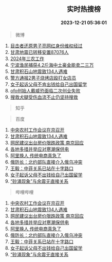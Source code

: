 <div align="center"><h2>实时热搜榜</h2><h4>2023-12-21 05:36:01</h4></div>

> 微博  

1. [目击者还原男子亮网红身份维权经过](https://s.weibo.com/weibo?q=%23%E7%9B%AE%E5%87%BB%E8%80%85%E8%BF%98%E5%8E%9F%E7%94%B7%E5%AD%90%E4%BA%AE%E7%BD%91%E7%BA%A2%E8%BA%AB%E4%BB%BD%E7%BB%B4%E6%9D%83%E7%BB%8F%E8%BF%87%23&t=31&band_rank=1&Refer=top)<br />
2. [甘肃地震已转移安置87076人](https://s.weibo.com/weibo?q=%23%E7%94%98%E8%82%83%E5%9C%B0%E9%9C%87%E5%B7%B2%E8%BD%AC%E7%A7%BB%E5%AE%89%E7%BD%AE87076%E4%BA%BA%23&t=31&band_rank=2&Refer=top)<br />
3. [2024年三农工作](https://s.weibo.com/weibo?q=%232024%E5%B9%B4%E4%B8%89%E5%86%9C%E5%B7%A5%E4%BD%9C%23&t=31&band_rank=3&Refer=top)<br />
4. [宁波渔民捕获4.2斤海中土豪金能卖二三万](https://s.weibo.com/weibo?q=%23%E5%AE%81%E6%B3%A2%E6%B8%94%E6%B0%91%E6%8D%95%E8%8E%B74.2%E6%96%A4%E6%B5%B7%E4%B8%AD%E5%9C%9F%E8%B1%AA%E9%87%91%E8%83%BD%E5%8D%96%E4%BA%8C%E4%B8%89%E4%B8%87%23&t=31&band_rank=4&Refer=top)<br />
5. [甘肃积石山地震致134人遇难](https://s.weibo.com/weibo?q=%23%E7%94%98%E8%82%83%E7%A7%AF%E7%9F%B3%E5%B1%B1%E5%9C%B0%E9%9C%87%E8%87%B4134%E4%BA%BA%E9%81%87%E9%9A%BE%23&t=31&band_rank=5&Refer=top)<br />
6. [警方通报2男子烧烤店殴打女店员](https://s.weibo.com/weibo?q=%23%E8%AD%A6%E6%96%B9%E9%80%9A%E6%8A%A52%E7%94%B7%E5%AD%90%E7%83%A7%E7%83%A4%E5%BA%97%E6%AE%B4%E6%89%93%E5%A5%B3%E5%BA%97%E5%91%98%23&t=31&band_rank=6&Refer=top)<br />
7. [女子起诉父母不肯出钱给自己出国留学](https://s.weibo.com/weibo?q=%23%E5%A5%B3%E5%AD%90%E8%B5%B7%E8%AF%89%E7%88%B6%E6%AF%8D%E4%B8%8D%E8%82%AF%E5%87%BA%E9%92%B1%E7%BB%99%E8%87%AA%E5%B7%B1%E5%87%BA%E5%9B%BD%E7%95%99%E5%AD%A6%23&t=31&band_rank=7&Refer=top)<br />
8. [ofo创始人戴威恐面临二次创业失败](https://s.weibo.com/weibo?q=%23ofo%E5%88%9B%E5%A7%8B%E4%BA%BA%E6%88%B4%E5%A8%81%E6%81%90%E9%9D%A2%E4%B8%B4%E4%BA%8C%E6%AC%A1%E5%88%9B%E4%B8%9A%E5%A4%B1%E8%B4%A5%23&t=31&band_rank=8&Refer=top)<br />
9. [搜救犬腿受伤血流不止仍坚持搜救](https://s.weibo.com/weibo?q=%23%E6%90%9C%E6%95%91%E7%8A%AC%E8%85%BF%E5%8F%97%E4%BC%A4%E8%A1%80%E6%B5%81%E4%B8%8D%E6%AD%A2%E4%BB%8D%E5%9D%9A%E6%8C%81%E6%90%9C%E6%95%91%23&t=31&band_rank=9&Refer=top)<br />

> 知乎  


> 百度  

1. [中央农村工作会议在京召开](https://www.baidu.com/s?wd=%E4%B8%AD%E5%A4%AE%E5%86%9C%E6%9D%91%E5%B7%A5%E4%BD%9C%E4%BC%9A%E8%AE%AE%E5%9C%A8%E4%BA%AC%E5%8F%AC%E5%BC%80&sa=fyb_news&rsv_dl=fyb_news)<br />
2. [甘肃积石山地震致134人遇难](https://www.baidu.com/s?wd=%E7%94%98%E8%82%83%E7%A7%AF%E7%9F%B3%E5%B1%B1%E5%9C%B0%E9%9C%87%E8%87%B4134%E4%BA%BA%E9%81%87%E9%9A%BE&sa=fyb_news&rsv_dl=fyb_news)<br />
3. [网民建议出台房价限跌政策 南京回应](https://www.baidu.com/s?wd=%E7%BD%91%E6%B0%91%E5%BB%BA%E8%AE%AE%E5%87%BA%E5%8F%B0%E6%88%BF%E4%BB%B7%E9%99%90%E8%B7%8C%E6%94%BF%E7%AD%96+%E5%8D%97%E4%BA%AC%E5%9B%9E%E5%BA%94&sa=fyb_news&rsv_dl=fyb_news)<br />
4. [各地多措并举应对寒潮保供电](https://www.baidu.com/s?wd=%E5%90%84%E5%9C%B0%E5%A4%9A%E6%8E%AA%E5%B9%B6%E4%B8%BE%E5%BA%94%E5%AF%B9%E5%AF%92%E6%BD%AE%E4%BF%9D%E4%BE%9B%E7%94%B5&sa=fyb_news&rsv_dl=fyb_news)<br />
5. [阿里换人 传统电商真急了](https://www.baidu.com/s?wd=%E9%98%BF%E9%87%8C%E6%8D%A2%E4%BA%BA+%E4%BC%A0%E7%BB%9F%E7%94%B5%E5%95%86%E7%9C%9F%E6%80%A5%E4%BA%86&sa=fyb_news&rsv_dl=fyb_news)<br />
6. [俄防长：北约部队直接介入俄乌冲突](https://www.baidu.com/s?wd=%E4%BF%84%E9%98%B2%E9%95%BF%EF%BC%9A%E5%8C%97%E7%BA%A6%E9%83%A8%E9%98%9F%E7%9B%B4%E6%8E%A5%E4%BB%8B%E5%85%A5%E4%BF%84%E4%B9%8C%E5%86%B2%E7%AA%81&sa=fyb_news&rsv_dl=fyb_news)<br />
7. [王毅：中菲关系已站在十字路口](https://www.baidu.com/s?wd=%E7%8E%8B%E6%AF%85%EF%BC%9A%E4%B8%AD%E8%8F%B2%E5%85%B3%E7%B3%BB%E5%B7%B2%E7%AB%99%E5%9C%A8%E5%8D%81%E5%AD%97%E8%B7%AF%E5%8F%A3&sa=fyb_news&rsv_dl=fyb_news)<br />
8. [女子起诉父母不出钱给自己出国留学](https://www.baidu.com/s?wd=%E5%A5%B3%E5%AD%90%E8%B5%B7%E8%AF%89%E7%88%B6%E6%AF%8D%E4%B8%8D%E5%87%BA%E9%92%B1%E7%BB%99%E8%87%AA%E5%B7%B1%E5%87%BA%E5%9B%BD%E7%95%99%E5%AD%A6&sa=fyb_news&rsv_dl=fyb_news)<br />
9. [“砂涌现象”与余震无直接关系](https://www.baidu.com/s?wd=%E2%80%9C%E7%A0%82%E6%B6%8C%E7%8E%B0%E8%B1%A1%E2%80%9D%E4%B8%8E%E4%BD%99%E9%9C%87%E6%97%A0%E7%9B%B4%E6%8E%A5%E5%85%B3%E7%B3%BB&sa=fyb_news&rsv_dl=fyb_news)<br />

> 哔哩哔哩  

1. [中央农村工作会议在京召开](https://www.baidu.com/s?wd=%E4%B8%AD%E5%A4%AE%E5%86%9C%E6%9D%91%E5%B7%A5%E4%BD%9C%E4%BC%9A%E8%AE%AE%E5%9C%A8%E4%BA%AC%E5%8F%AC%E5%BC%80&sa=fyb_news&rsv_dl=fyb_news)<br />
2. [甘肃积石山地震致134人遇难](https://www.baidu.com/s?wd=%E7%94%98%E8%82%83%E7%A7%AF%E7%9F%B3%E5%B1%B1%E5%9C%B0%E9%9C%87%E8%87%B4134%E4%BA%BA%E9%81%87%E9%9A%BE&sa=fyb_news&rsv_dl=fyb_news)<br />
3. [网民建议出台房价限跌政策 南京回应](https://www.baidu.com/s?wd=%E7%BD%91%E6%B0%91%E5%BB%BA%E8%AE%AE%E5%87%BA%E5%8F%B0%E6%88%BF%E4%BB%B7%E9%99%90%E8%B7%8C%E6%94%BF%E7%AD%96+%E5%8D%97%E4%BA%AC%E5%9B%9E%E5%BA%94&sa=fyb_news&rsv_dl=fyb_news)<br />
4. [各地多措并举应对寒潮保供电](https://www.baidu.com/s?wd=%E5%90%84%E5%9C%B0%E5%A4%9A%E6%8E%AA%E5%B9%B6%E4%B8%BE%E5%BA%94%E5%AF%B9%E5%AF%92%E6%BD%AE%E4%BF%9D%E4%BE%9B%E7%94%B5&sa=fyb_news&rsv_dl=fyb_news)<br />
5. [阿里换人 传统电商真急了](https://www.baidu.com/s?wd=%E9%98%BF%E9%87%8C%E6%8D%A2%E4%BA%BA+%E4%BC%A0%E7%BB%9F%E7%94%B5%E5%95%86%E7%9C%9F%E6%80%A5%E4%BA%86&sa=fyb_news&rsv_dl=fyb_news)<br />
6. [俄防长：北约部队直接介入俄乌冲突](https://www.baidu.com/s?wd=%E4%BF%84%E9%98%B2%E9%95%BF%EF%BC%9A%E5%8C%97%E7%BA%A6%E9%83%A8%E9%98%9F%E7%9B%B4%E6%8E%A5%E4%BB%8B%E5%85%A5%E4%BF%84%E4%B9%8C%E5%86%B2%E7%AA%81&sa=fyb_news&rsv_dl=fyb_news)<br />
7. [王毅：中菲关系已站在十字路口](https://www.baidu.com/s?wd=%E7%8E%8B%E6%AF%85%EF%BC%9A%E4%B8%AD%E8%8F%B2%E5%85%B3%E7%B3%BB%E5%B7%B2%E7%AB%99%E5%9C%A8%E5%8D%81%E5%AD%97%E8%B7%AF%E5%8F%A3&sa=fyb_news&rsv_dl=fyb_news)<br />
8. [女子起诉父母不出钱给自己出国留学](https://www.baidu.com/s?wd=%E5%A5%B3%E5%AD%90%E8%B5%B7%E8%AF%89%E7%88%B6%E6%AF%8D%E4%B8%8D%E5%87%BA%E9%92%B1%E7%BB%99%E8%87%AA%E5%B7%B1%E5%87%BA%E5%9B%BD%E7%95%99%E5%AD%A6&sa=fyb_news&rsv_dl=fyb_news)<br />
9. [“砂涌现象”与余震无直接关系](https://www.baidu.com/s?wd=%E2%80%9C%E7%A0%82%E6%B6%8C%E7%8E%B0%E8%B1%A1%E2%80%9D%E4%B8%8E%E4%BD%99%E9%9C%87%E6%97%A0%E7%9B%B4%E6%8E%A5%E5%85%B3%E7%B3%BB&sa=fyb_news&rsv_dl=fyb_news)<br />
